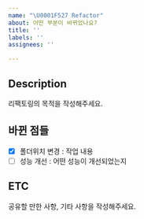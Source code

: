 ```yaml
---
name: "\U0001F527 Refactor"
about: 어떤 부분이 바뀌었나요?
title: ''
labels: ''
assignees: ''

---
```


## Description
리팩토링의 목적을 작성해주세요.

## 바뀐 점들
- [x] 폴더위치 변경
: 작업 내용
- [ ] 성능 개선
: 어떤 성능이 개선되었는지

## ETC
 공유할 만한 사항, 기타 사항을 작성해주세요.
